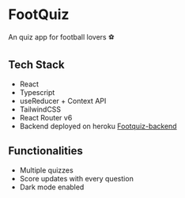 # FootQuiz
An quiz app for football lovers ⚽

## Tech Stack
- React
- Typescript
- useReducer + Context API
- TailwindCSS
- React Router v6
- Backend deployed on heroku [Footquiz-backend](https://github.com/RajYeola/Footquiz-backend)

## Functionalities
- Multiple quizzes
- Score updates with every question
- Dark mode enabled
